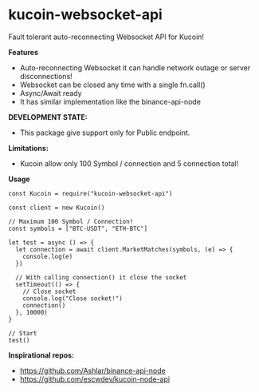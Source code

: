 # kucoin-websocket-api

Fault tolerant auto-reconnecting Websocket API for Kucoin!

**Features**
- Auto-reconnecting Websocket it can handle network outage or server disconnections!
- Websocket can be closed any time with a single fn.call()
- Async/Await ready
- It has similar implementation like the binance-api-node

**DEVELOPMENT STATE:**
- This package give support only for Public endpoint.

**Limitations:**
- Kucoin allow only 100 Symbol / connection and 5 connection total!


**Usage**

```
const Kucoin = require("kucoin-websocket-api")

const client = new Kucoin()

// Maximum 100 Symbol / Connection!
const symbols = ["BTC-USDT", "ETH-BTC"]

let test = async () => {
  let connection = await client.MarketMatches(symbols, (e) => {
    console.log(e)
  })

  // With calling connection() it close the socket
  setTimeout(() => {
    // Close socket
    console.log("Close socket!")
    connection()
  }, 10000)
}

// Start
test()

```



**Inspirational repos:**
- https://github.com/Ashlar/binance-api-node
- https://github.com/escwdev/kucoin-node-api

